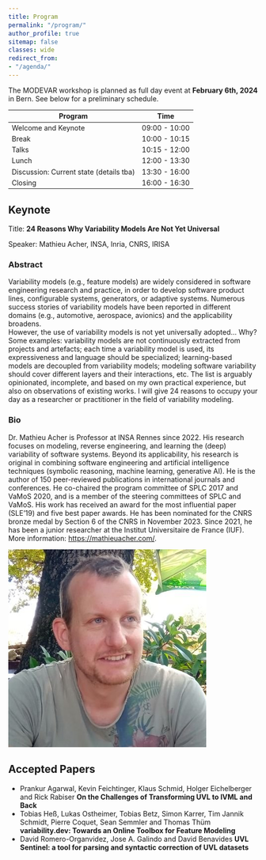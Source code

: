 ```yaml
---
title: Program
permalink: "/program/"
author_profile: true
sitemap: false
classes: wide
redirect_from:
- "/agenda/"
---
```


The MODEVAR workshop is planned as full day event at **February 6th, 2024** in Bern. See below for a preliminary schedule. 


| Program                                 | Time          |
| --------------------------------------- | ------------- |
| Welcome and Keynote                     | 09:00 - 10:00 |
| Break                                   | 10:00 - 10:15 |
| Talks                                   | 10:15 - 12:00 |
| Lunch                                   | 12:00 - 13:30 |
| Discussion: Current state (details tba) | 13:30 - 16:00 |
| Closing                                 | 16:00 - 16:30 |


## Keynote
Title: **24 Reasons Why Variability Models Are Not Yet Universal**

Speaker: Mathieu Acher, INSA, Inria, CNRS, IRISA

### Abstract 
Variability models (e.g., feature models) are widely considered in software engineering research and practice, in order to develop software product lines, configurable systems, generators, or adaptive systems.
Numerous success stories of variability models have been reported in different domains (e.g., automotive, aerospace, avionics) and the applicability broadens.  
However, the use of variability models is not yet universally adopted... Why? 
Some examples: variability models are not continuously extracted from projects and artefacts; each time a variability model is used, its expressiveness and language should be specialized; learning-based models are decoupled from variability models; modeling software variability should cover different layers and their interactions, etc.
The list is arguably opinionated, incomplete, and based on my own practical experience, but also on observations of existing works. 
I will give 24 reasons to occupy your day as a researcher or practitioner in the field of variability modeling.

### Bio
Dr. Mathieu Acher is Professor at INSA Rennes since 2022. His research focuses on modeling, reverse engineering, and learning the (deep) variability of software systems.
Beyond its applicability, his research is original in combining software engineering and artificial intelligence techniques (symbolic reasoning, machine learning, generative AI).
He is the author of 150 peer-reviewed publications in international journals and conferences.
He co-chaired the program committee of SPLC 2017 and VaMoS 2020, and is a member of the steering committees of SPLC and VaMoS.
His work has received an award for the most influential paper (SLE’19) and five best paper awards.
He has been nominated for the CNRS bronze medal by Section 6 of the CNRS in November 2023.
Since 2021, he has been a junior researcher at the Institut Universitaire de France (IUF). More information: https://mathieuacher.com/.

![Mathieu Acher](/assets/images/bio-photo-2024-keynote.jpg "Mathieu will give the keynote at MODEVAR!")

## Accepted Papers
* Prankur Agarwal, Kevin Feichtinger, Klaus Schmid, Holger Eichelberger and Rick Rabiser **On the Challenges of Transforming UVL to IVML and Back**
* Tobias Heß, Lukas Ostheimer, Tobias Betz, Simon Karrer, Tim Jannik Schmidt, Pierre Coquet, Sean Semmler and Thomas Thüm **variability.dev: Towards an Online Toolbox for Feature Modeling**
* David Romero-Organvidez, Jose A. Galindo and David Benavides **UVL Sentinel: a tool for parsing and syntactic correction of UVL datasets**
